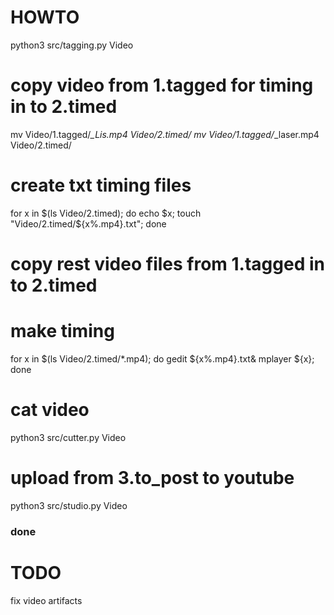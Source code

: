 # HOWTO
python3 src/tagging.py Video
# copy video from 1.tagged for timing in to 2.timed
mv Video/1.tagged/*_Lis.mp4 Video/2.timed/
mv Video/1.tagged/*_laser.mp4 Video/2.timed/
# create txt timing files
for x in $(ls Video/2.timed); do echo $x; touch "Video/2.timed/${x%.mp4}.txt"; done
# copy rest video files from 1.tagged in to 2.timed
# make timing
for x in $(ls Video/2.timed/*.mp4); do gedit ${x%.mp4}.txt& mplayer ${x}; done
# cat video
python3 src/cutter.py Video
# upload from 3.to_post to youtube
python3 src/studio.py Video
### done

# TODO
fix video artifacts
